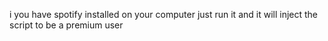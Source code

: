 i you have spotify installed on your computer just run it and it will inject the script to be a premium user
